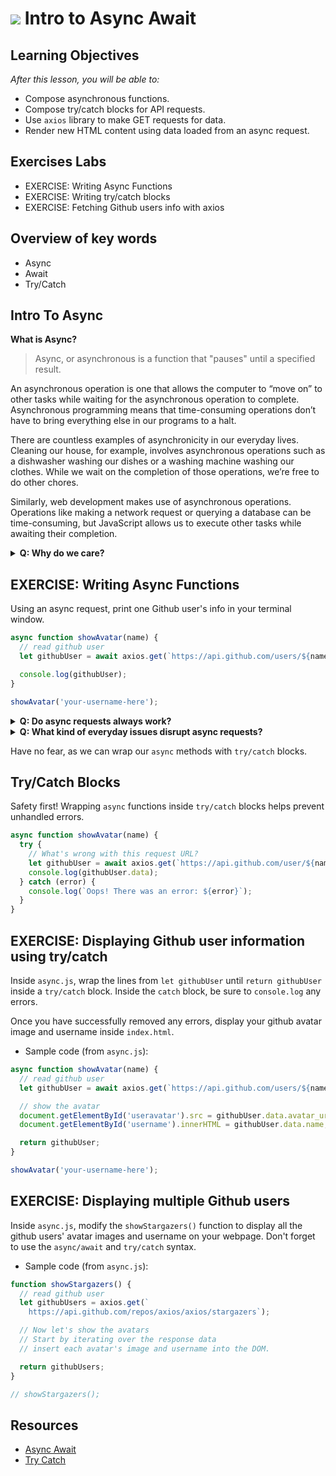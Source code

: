 # ![](https://ga-dash.s3.amazonaws.com/production/assets/logo-9f88ae6c9c3871690e33280fcf557f33.png) Intro to Async Await

## Learning Objectives

_After this lesson, you will be able to:_

- Compose asynchronous functions.
- Compose try/catch blocks for API requests.
- Use `axios` library to make GET requests for data.
- Render new HTML content using data loaded from an async request.

## Exercises Labs

- EXERCISE: Writing Async Functions
- EXERCISE: Writing try/catch blocks
- EXERCISE: Fetching Github users info with axios

## Overview of key words

- Async
- Await
- Try/Catch

## Intro To Async

**What is Async?**

> Async, or asynchronous is a function that "pauses" until a specified result.

An asynchronous operation is one that allows the computer to “move on” to other tasks while waiting for the asynchronous operation to complete. Asynchronous programming means that time-consuming operations don’t have to bring everything else in our programs to a halt.

There are countless examples of asynchronicity in our everyday lives. Cleaning our house, for example, involves asynchronous operations such as a dishwasher washing our dishes or a washing machine washing our clothes. While we wait on the completion of those operations, we’re free to do other chores.

Similarly, web development makes use of asynchronous operations. Operations like making a network request or querying a database can be time-consuming, but JavaScript allows us to execute other tasks while awaiting their completion.

<details>
  <summary><strong>Q: Why do we care?</strong></summary>

A: We can’t use `await` in regular functions.

If we try to use `await` in a non-async function, there would be a syntax error:

```javascript
function fetchData() {
  let response = api.get("/people/1");
  let result = await response.data; // Syntax error
}
```

We will get this error if we do not put async before a function. As said, `await` only works inside an async function.

Let’s emphasize: `await` literally makes JavaScript wait until the promise settles, and then go on with the result. That doesn’t cost any CPU resources, because the engine can do other jobs meanwhile: execute other scripts, handle events etc.

</details>

## EXERCISE: Writing Async Functions

Using an async request, print one Github user's info in your terminal window.

```javascript
async function showAvatar(name) {
  // read github user
  let githubUser = await axios.get(`https://api.github.com/users/${name}`);

  console.log(githubUser);
}

showAvatar('your-username-here');
```

<details>
  <summary><strong>Q: Do async requests always work?</strong></summary>

A: No, `async` requests don’t always work!

People who are just starting to use `await` tend to forget the fact that APIs can return errors, or even nothing at all!

</details>

<details>
  <summary><strong>Q: What kind of everyday issues disrupt async requests?</strong></summary>

A: Poor network connection, low device battery, server outages, etc.

</details>

Have no fear, as we can wrap our `async` methods with `try/catch` blocks.

## Try/Catch Blocks

Safety first! Wrapping `async` functions inside `try/catch` blocks helps prevent unhandled errors.

```javascript
async function showAvatar(name) {
  try {
    // What's wrong with this request URL?
    let githubUser = await axios.get(`https://api.github.com/user/${name}`);
    console.log(githubUser.data);
  } catch (error) {
    console.log(`Oops! There was an error: ${error}`);
  }
}
```

## EXERCISE: Displaying Github user information using try/catch

Inside `async.js`, wrap the lines from `let githubUser` until `return githubUser` inside a `try/catch` block. Inside the `catch` block, be sure to `console.log` any errors.

Once you have successfully removed any errors, display your github avatar image and username inside `index.html`.

- Sample code (from `async.js`):

```javascript
async function showAvatar(name) {
  // read github user
  let githubUser = await axios.get(`https://api.github.com/users/${name}`);

  // show the avatar
  document.getElementById('useravatar').src = githubUser.data.avatar_url;
  document.getElementById('username').innerHTML = githubUser.data.name;

  return githubUser;
}

showAvatar('your-username-here');
```

## EXERCISE: Displaying multiple Github users

Inside `async.js`, modify the `showStargazers()` function to display all the github users' avatar images and username on your webpage. Don't forget to use the `async/await` and `try/catch` syntax. 

- Sample code (from `async.js`):

```javascript
function showStargazers() {
  // read github user
  let githubUsers = axios.get(`
    https://api.github.com/repos/axios/axios/stargazers`);

  // Now let's show the avatars
  // Start by iterating over the response data
  // insert each avatar's image and username into the DOM.

  return githubUsers;
}

// showStargazers();
```
## Resources

- [Async Await](https://javascript.info/async-await)
- [Try Catch](https://developer.mozilla.org/en-US/docs/Web/JavaScript/Reference/Statements/try...catch)
